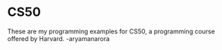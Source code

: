 # CS50

These are my programming examples for CS50, a programming course offered by Harvard.
-aryamanarora
